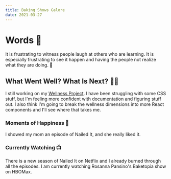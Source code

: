 ```yaml
---
title: Baking Shows Galore    
date: 2021-03-27
---
```

# Words 📄

It is frustrating to witness people laugh at others who are learning. It is especially frustrating to see it happen and having the people not realize what they are doing. 😤 

## What Went Well? What Is Next? 🦸‍♀️

I still working on my [Wellness Project](https://github.com/TanyaSelvog/wellness-app). I have been struggling with some CSS stuff, but I'm feeling more confident with documentation and figuring stuff out. I also think I'm going to break the wellness dimensions into more React components and I'll see where that takes me. 

### Moments of Happiness 🥰

I showed my mom an episode of Nailed It, and she really liked it. 

### Currently Watching 📺

There is a new season of Nailed It on Netflix and I already burned through all the episodes. I am currently watching Rosanna Pansino's Baketopia show on HBOMax. 